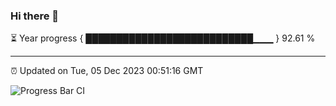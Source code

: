 ### Hi there 👋

⏳ Year progress { ███████████████████████████▁▁▁ } 92.61 %

---

⏰ Updated on Tue, 05 Dec 2023 00:51:16 GMT

![Progress Bar CI](https://github.com/liununu/liununu/workflows/Progress%20Bar%20CI/badge.svg)
